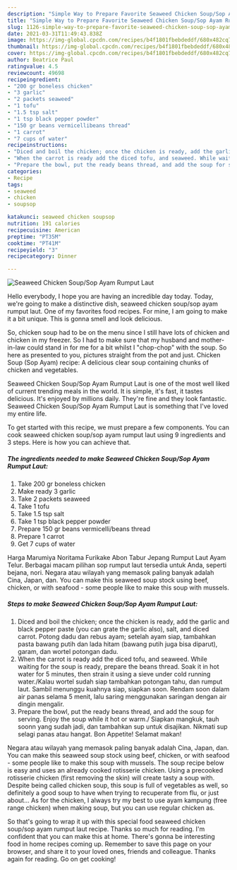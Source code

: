 ```yaml
---
description: "Simple Way to Prepare Favorite Seaweed Chicken Soup/Sop Ayam Rumput Laut"
title: "Simple Way to Prepare Favorite Seaweed Chicken Soup/Sop Ayam Rumput Laut"
slug: 1126-simple-way-to-prepare-favorite-seaweed-chicken-soup-sop-ayam-rumput-laut
date: 2021-03-31T11:49:43.838Z
image: https://img-global.cpcdn.com/recipes/b4f1801fbebdeddf/680x482cq70/seaweed-chicken-soupsop-ayam-rumput-laut-recipe-main-photo.jpg
thumbnail: https://img-global.cpcdn.com/recipes/b4f1801fbebdeddf/680x482cq70/seaweed-chicken-soupsop-ayam-rumput-laut-recipe-main-photo.jpg
cover: https://img-global.cpcdn.com/recipes/b4f1801fbebdeddf/680x482cq70/seaweed-chicken-soupsop-ayam-rumput-laut-recipe-main-photo.jpg
author: Beatrice Paul
ratingvalue: 4.5
reviewcount: 49698
recipeingredient:
- "200 gr boneless chicken"
- "3 garlic"
- "2 packets seaweed"
- "1 tofu"
- "1.5 tsp salt"
- "1 tsp black pepper powder"
- "150 gr beans vermicellibeans thread"
- "1 carrot"
- "7 cups of water"
recipeinstructions:
- "Diced and boil the chicken; once the chicken is ready, add the garlic and black pepper paste (you can grate the garlic also), salt, and diced carrot. Potong dadu dan rebus ayam; setelah ayam siap, tambahkan pasta bawang putih dan lada hitam (bawang putih juga bisa diparut), garam, dan wortel potongan dadu."
- "When the carrot is ready add the diced tofu, and seaweed. While waiting for the soup is ready, prepare the beans thread. Soak it in hot water for 5 minutes, then strain it using a sieve under cold running water./Kalau wortel sudah siap tambahkan potongan tahu, dan rumput laut. Sambil menunggu kuahnya siap, siapkan soon. Rendam soon dalam air panas selama 5 menit, lalu saring menggunakan saringan dengan air dingin mengalir."
- "Prepare the bowl, put the ready beans thread, and add the soup for serving. Enjoy the soup while it hot or warm./ Siapkan mangkuk, tauh soonn yang sudah jadi, dan tambahkan sup untuk disajikan. Nikmati sup selagi panas atau hangat. Bon Appetite! Selamat makan!"
categories:
- Recipe
tags:
- seaweed
- chicken
- soupsop

katakunci: seaweed chicken soupsop 
nutrition: 191 calories
recipecuisine: American
preptime: "PT35M"
cooktime: "PT41M"
recipeyield: "3"
recipecategory: Dinner

---
```



![Seaweed Chicken Soup/Sop Ayam Rumput Laut](https://img-global.cpcdn.com/recipes/b4f1801fbebdeddf/680x482cq70/seaweed-chicken-soupsop-ayam-rumput-laut-recipe-main-photo.jpg)

Hello everybody, I hope you are having an incredible day today. Today, we're going to make a distinctive dish, seaweed chicken soup/sop ayam rumput laut. One of my favorites food recipes. For mine, I am going to make it a bit unique. This is gonna smell and look delicious.

So, chicken soup had to be on the menu since I still have lots of chicken and chicken in my freezer. So I had to make sure that my husband and mother-in-law could stand in for me for a bit whilst I &#34;chop-chop&#34; with the soup. So here as presented to you, pictures straight from the pot and just. Chicken Soup (Sop Ayam) recipe: A delicious clear soup containing chunks of chicken and vegetables.

Seaweed Chicken Soup/Sop Ayam Rumput Laut is one of the most well liked of current trending meals in the world. It is simple, it's fast, it tastes delicious. It's enjoyed by millions daily. They're fine and they look fantastic. Seaweed Chicken Soup/Sop Ayam Rumput Laut is something that I've loved my entire life.


To get started with this recipe, we must prepare a few components. You can cook seaweed chicken soup/sop ayam rumput laut using 9 ingredients and 3 steps. Here is how you can achieve that.

<!--inarticleads1-->

##### The ingredients needed to make Seaweed Chicken Soup/Sop Ayam Rumput Laut:

1. Take 200 gr boneless chicken
1. Make ready 3 garlic
1. Take 2 packets seaweed
1. Take 1 tofu
1. Take 1.5 tsp salt
1. Take 1 tsp black pepper powder
1. Prepare 150 gr beans vermicelli/beans thread
1. Prepare 1 carrot
1. Get 7 cups of water


Harga Marumiya Noritama Furikake Abon Tabur Jepang Rumput Laut Ayam Telur. Berbagai macam pilihan sop rumput laut tersedia untuk Anda, seperti bejana, nori. Negara atau wilayah yang memasok paling banyak adalah Cina, Japan, dan. You can make this seaweed soup stock using beef, chicken, or with seafood - some people like to make this soup with mussels. 

<!--inarticleads2-->

##### Steps to make Seaweed Chicken Soup/Sop Ayam Rumput Laut:

1. Diced and boil the chicken; once the chicken is ready, add the garlic and black pepper paste (you can grate the garlic also), salt, and diced carrot. Potong dadu dan rebus ayam; setelah ayam siap, tambahkan pasta bawang putih dan lada hitam (bawang putih juga bisa diparut), garam, dan wortel potongan dadu.
1. When the carrot is ready add the diced tofu, and seaweed. While waiting for the soup is ready, prepare the beans thread. Soak it in hot water for 5 minutes, then strain it using a sieve under cold running water./Kalau wortel sudah siap tambahkan potongan tahu, dan rumput laut. Sambil menunggu kuahnya siap, siapkan soon. Rendam soon dalam air panas selama 5 menit, lalu saring menggunakan saringan dengan air dingin mengalir.
1. Prepare the bowl, put the ready beans thread, and add the soup for serving. Enjoy the soup while it hot or warm./ Siapkan mangkuk, tauh soonn yang sudah jadi, dan tambahkan sup untuk disajikan. Nikmati sup selagi panas atau hangat. Bon Appetite! Selamat makan!


Negara atau wilayah yang memasok paling banyak adalah Cina, Japan, dan. You can make this seaweed soup stock using beef, chicken, or with seafood - some people like to make this soup with mussels. The soup recipe below is easy and uses an already cooked rotisserie chicken. Using a precooked rotisserie chicken (first removing the skin) will create tasty a soup with. Despite being called chicken soup, this soup is full of vegetables as well, so definitely a good soup to have when trying to recuperate from flu, or just about… As for the chicken, I always try my best to use ayam kampung (free range chicken) when making soup, but you can use regular chicken as. 

So that's going to wrap it up with this special food seaweed chicken soup/sop ayam rumput laut recipe. Thanks so much for reading. I'm confident that you can make this at home. There's gonna be interesting food in home recipes coming up. Remember to save this page on your browser, and share it to your loved ones, friends and colleague. Thanks again for reading. Go on get cooking!
